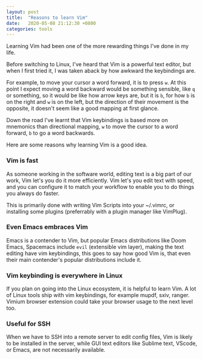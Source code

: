 ```yaml
---
layout: post
title:  "Reasons to learn Vim"
date:   2020-05-08 21:12:30 +0800
categories: tools
---
```


Learning Vim had been one of the more rewarding things I've done in my life.

Before switching to Linux, I've heard that Vim is a powerful text editor, but when I first tried it, I was taken aback by how awkward the keybindings are.

For example, to move your cursor a word forward, it is to press `w`. At this point I expect moving a word backward would be something sensible, like `q` or something, so it would be like how arrow keys are, but it is `b`, for how `b` is on the right and `w` is on the left, but the direction of their movement is the opposite, it doesn't seem like a good mapping at first glance.

<!--but-->
Down the road I've learnt that Vim keybindings is based more on mnemonics than directional mapping, `w` to move the cursor to a word forward, `b` to go a word backwards.

Here are some reasons why learning Vim is a good idea.

### Vim is fast
As someone working in the software world, editing text is a big part of our work, Vim let's you do it more efficiently.
Vim let's you edit text with speed, and you can configure it to match your workflow to enable you to do things you always do faster.

This is primarily done with writing Vim Scripts into your ~/.vimrc, or installing some plugins (preferrably with a plugin manager like VimPlug).

### Even Emacs embraces Vim
Emacs is a contender to Vim, but popular Emacs distributions like Doom Emacs, Spacemacs include `evil` (extensible vim layer), making the text editing have vim keybindings, this goes to say how good Vim is, that even their main contender's popular distributions include it.

### Vim keybinding is everywhere in Linux
If you plan on going into the Linux ecosystem, it is helpful to learn Vim. A lot of Linux tools ship with vim keybindings, for example mupdf, sxiv, ranger. Vimium browser extension could take your browser usage to the next level too.

### Useful for SSH
When we have to SSH into a remote server to edit config files, Vim is likely to be installed in the server, while GUI text editors like Sublime text, VScode, or Emacs, are not necessarily available.


<!--At the end of the day, even if you don't write software, but write a lot, Vim can supercharge your writing, it is definitely worthwhile to learn it, -->
